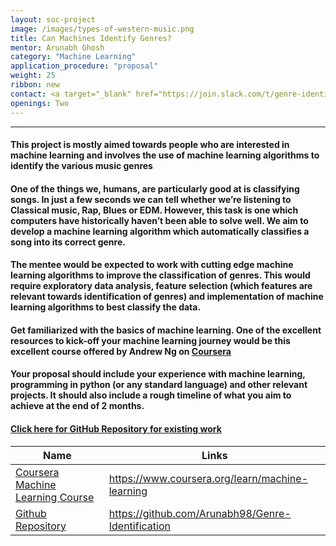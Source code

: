 ```yaml
---
layout: soc-project
image: /images/types-of-western-music.png
title: Can Machines Identify Genres?
mentor: Arunabh Ghosh
category: "Machine Learning"
application_procedure: "proposal"
weight: 25
ribbon: new
contact: <a target="_blank" href="https://join.slack.com/t/genre-identification/shared_invite/enQtMzQ0NTQ1MDE0NDcwLTNlMTc4MDZmN2ZhYWIxMDc2MDEzMzgwNGM0ZDc4MDQ3ODc1YWRkMTVlMTBmMTcwYWUwZjYwMDBiNjYyZWRjZTI">Slack </a>
openings: Two  
---
```


---

#### This project is mostly aimed towards people who are interested in machine learning and involves the use of machine learning algorithms to identify the various music genres

<!--break-->

#### One of the things we, humans, are particularly good at is classifying songs. In just a few seconds we can tell whether we’re listening to Classical music, Rap, Blues or EDM. However, this task is one which computers have historically haven’t been able to solve well. We aim to develop a machine learning algorithm which automatically classifies a song into its correct genre.

<!--break-->

#### The mentee would be expected to work with cutting edge machine learning algorithms to improve the classification of genres. This would require exploratory data analysis, feature selection (which features are relevant towards identification of genres) and implementation of machine learning algorithms to best classify the data.

<!--break-->

#### Get familiarized with the basics of machine learning. One of the excellent resources to kick-off your machine learning journey would be this excellent course offered by Andrew Ng on [Coursera](https://www.coursera.org/learn/machine-learning "Coursera")

<!--break-->

#### Your proposal should include your experience with machine learning, programming in python (or any standard language) and other relevant projects. It should also include a rough timeline of what you aim to achieve at the end of 2 months.

<!--break-->


#### [Click here for GitHub Repository for existing work](https://github.com/Arunabh98/Genre-Identification "Github")

<!--break-->

Name | Links
--- | ---
[Coursera Machine Learning Course](https://www.coursera.org/learn/machine-learning) | https://www.coursera.org/learn/machine-learning
[Github Repository](https://github.com/Arunabh98/Genre-Identification) |https://github.com/Arunabh98/Genre-Identification



